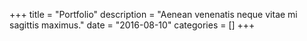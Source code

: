 +++
title = "Portfolio"
description = "Aenean venenatis neque vitae mi sagittis maximus."
date = "2016-08-10"
categories = []
+++

